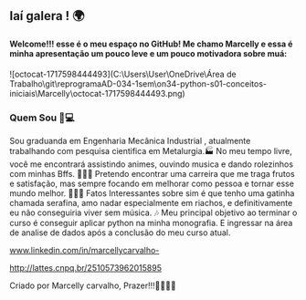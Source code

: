 ## Iaí galera ! 🌍

#### Welcome!!! esse é o meu espaço no GitHub! Me chamo Marcelly e essa é minha apresentação um pouco leve e um pouco motivadora sobre muá:

![octocat-1717598444493](C:\Users\User\OneDrive\Área de Trabalho\git\reprogramaAD-034-1sem\on34-python-s01-conceitos-iniciais\Marcelly\octocat-1717598444493.png)

### Quem Sou 💭💻

Sou graduanda em Engenharia Mecânica Industrial , atualmente trabalhando com pesquisa cientifica em Metalurgia.🏭
No meu tempo livre, você me encontrará assistindo animes, ouvindo musica e dando rolezinhos com minhas Bffs. 💃💃💃
Pretendo encontrar uma carreira que me traga frutos e satisfação, mas sempre focando em melhorar como pessoa e tornar esse mundo melhor. 🧘🏾‍♀️
Fatos Interessantes sobre sim é que tenho uma gatinha chamada serafina, amo nadar especialmente em riachos, e definitivamente eu não conseguiria viver sem música. 🎶
Meu principal objetivo ao terminar o curso é conseguir aplicar python na minha monografia. E ingressar na área de analise de dados após a conclusão do meu curso atual. 

www.linkedin.com/in/marcellycarvalho-

http://lattes.cnpq.br/2510573962015895

Criado por Marcelly carvalho, Prazer!!!🧚🏾‍♀️💝